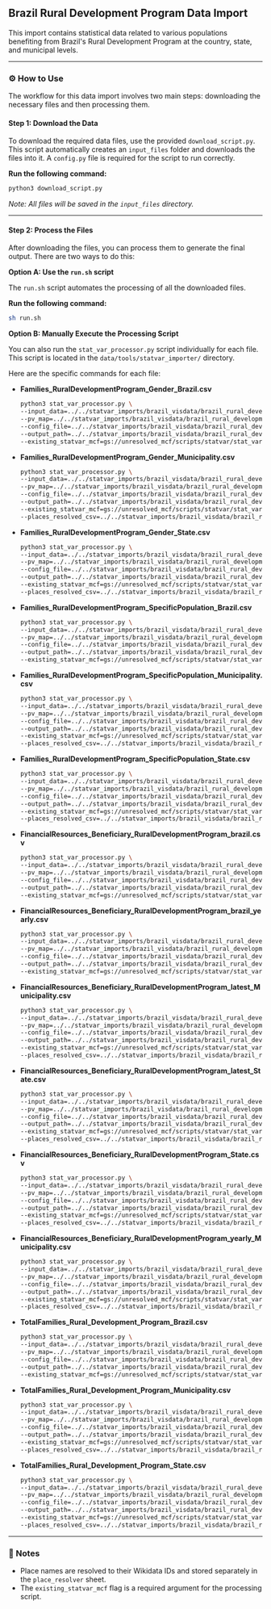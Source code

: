 ## Brazil Rural Development Program Data Import

This import contains statistical data related to various populations benefiting from Brazil's Rural Development Program at the country, state, and municipal levels.

-----

### ⚙️ How to Use

The workflow for this data import involves two main steps: downloading the necessary files and then processing them.

#### Step 1: Download the Data

To download the required data files, use the provided `download_script.py`. This script automatically creates an `input_files` folder and downloads the files into it. A `config.py` file is required for the script to run correctly.

**Run the following command:**

```bash
python3 download_script.py
```

*Note: All files will be saved in the `input_files` directory.*

-----

#### Step 2: Process the Files

After downloading the files, you can process them to generate the final output. There are two ways to do this:

**Option A: Use the `run.sh` script**

The `run.sh` script automates the processing of all the downloaded files.

**Run the following command:**

```bash
sh run.sh
```

**Option B: Manually Execute the Processing Script**

You can also run the `stat_var_processor.py` script individually for each file. This script is located in the `data/tools/statvar_importer/` directory.

Here are the specific commands for each file:

  * **Families\_RuralDevelopmentProgram\_Gender\_Brazil.csv**

    ```bash
    python3 stat_var_processor.py \
    --input_data=../../statvar_imports/brazil_visdata/brazil_rural_development_program/input_files/Families_RuralDevelopmentProgram_Gender_Brazil.csv \
    --pv_map=../../statvar_imports/brazil_visdata/brazil_rural_development_program/Families_RuralDevelopmentProgram_Gender_Brazil_pvmap.csv \
    --config_file=../../statvar_imports/brazil_visdata/brazil_rural_development_program/brazil_metadata.csv \
    --output_path=../../statvar_imports/brazil_visdata/brazil_rural_development_program/output_files/Families_RuralDevelopmentProgram_Gender_Brazil_output \
    --existing_statvar_mcf=gs://unresolved_mcf/scripts/statvar/stat_vars.mcf
    ```

  * **Families\_RuralDevelopmentProgram\_Gender\_Municipality.csv**

    ```bash
    python3 stat_var_processor.py \
    --input_data=../../statvar_imports/brazil_visdata/brazil_rural_development_program/input_files/Families_RuralDevelopmentProgram_Gender_Municipality.csv \
    --pv_map=../../statvar_imports/brazil_visdata/brazil_rural_development_program/Families_RuralDevelopmentProgram_Gender_Municipality_pvmap.csv \
    --config_file=../../statvar_imports/brazil_visdata/brazil_rural_development_program/brazil_metadata.csv \
    --output_path=../../statvar_imports/brazil_visdata/brazil_rural_development_program/output_files/Families_RuralDevelopmentProgram_Gender_Municipality_output \
    --existing_statvar_mcf=gs://unresolved_mcf/scripts/statvar/stat_vars.mcf \
    --places_resolved_csv=../../statvar_imports/brazil_visdata/brazil_rural_development_program/brazil_places_resolver.csv
    ```

  * **Families\_RuralDevelopmentProgram\_Gender\_State.csv**

    ```bash
    python3 stat_var_processor.py \
    --input_data=../../statvar_imports/brazil_visdata/brazil_rural_development_program/input_files/Families_RuralDevelopmentProgram_Gender_State.csv \
    --pv_map=../../statvar_imports/brazil_visdata/brazil_rural_development_program/Families_RuralDevelopmentProgram_Gender_State_pvmap.csv \
    --config_file=../../statvar_imports/brazil_visdata/brazil_rural_development_program/brazil_metadata.csv \
    --output_path=../../statvar_imports/brazil_visdata/brazil_rural_development_program/output_files/Families_RuralDevelopmentProgram_Gender_State_output \
    --existing_statvar_mcf=gs://unresolved_mcf/scripts/statvar/stat_vars.mcf \
    --places_resolved_csv=../../statvar_imports/brazil_visdata/brazil_rural_development_program/brazil_places_resolver.csv
    ```

  * **Families\_RuralDevelopmentProgram\_SpecificPopulation\_Brazil.csv**

    ```bash
    python3 stat_var_processor.py \
    --input_data=../../statvar_imports/brazil_visdata/brazil_rural_development_program/input_files/Families_RuralDevelopmentProgram_SpecificPopulation_Brazil.csv \
    --pv_map=../../statvar_imports/brazil_visdata/brazil_rural_development_program/Families_RuralDevelopmentProgram_SpecificPopulation_Brazil_pvmap.csv \
    --config_file=../../statvar_imports/brazil_visdata/brazil_rural_development_program/brazil_metadata.csv \
    --output_path=../../statvar_imports/brazil_visdata/brazil_rural_development_program/output_files/Families_RuralDevelopmentProgram_SpecificPopulation_Brazil_output \
    --existing_statvar_mcf=gs://unresolved_mcf/scripts/statvar/stat_vars.mcf
    ```

  * **Families\_RuralDevelopmentProgram\_SpecificPopulation\_Municipality.csv**

    ```bash
    python3 stat_var_processor.py \
    --input_data=../../statvar_imports/brazil_visdata/brazil_rural_development_program/input_files/Families_RuralDevelopmentProgram_SpecificPopulation_Municipality.csv \
    --pv_map=../../statvar_imports/brazil_visdata/brazil_rural_development_program/Families_RuralDevelopmentProgram_SpecificPopulation_Municipality_pvmap.csv \
    --config_file=../../statvar_imports/brazil_visdata/brazil_rural_development_program/brazil_metadata.csv \
    --output_path=../../statvar_imports/brazil_visdata/brazil_rural_development_program/output_files/Families_RuralDevelopmentProgram_SpecificPopulation_Municipality_output \
    --existing_statvar_mcf=gs://unresolved_mcf/scripts/statvar/stat_vars.mcf \
    --places_resolved_csv=../../statvar_imports/brazil_visdata/brazil_rural_development_program/brazil_places_resolver.csv
    ```

  * **Families\_RuralDevelopmentProgram\_SpecificPopulation\_State.csv**

    ```bash
    python3 stat_var_processor.py \
    --input_data=../../statvar_imports/brazil_visdata/brazil_rural_development_program/input_files/Families_RuralDevelopmentProgram_SpecificPopulation_State.csv \
    --pv_map=../../statvar_imports/brazil_visdata/brazil_rural_development_program/Families_RuralDevelopmentProgram_SpecificPopulation_State_pvmap.csv \
    --config_file=../../statvar_imports/brazil_visdata/brazil_rural_development_program/brazil_metadata.csv \
    --output_path=../../statvar_imports/brazil_visdata/brazil_rural_development_program/output_files/Families_RuralDevelopmentProgram_SpecificPopulation_State_output \
    --existing_statvar_mcf=gs://unresolved_mcf/scripts/statvar/stat_vars.mcf \
    --places_resolved_csv=../../statvar_imports/brazil_visdata/brazil_rural_development_program/brazil_places_resolver.csv
    ```

  * **FinancialResources\_Beneficiary\_RuralDevelopmentProgram\_brazil.csv**

    ```bash
    python3 stat_var_processor.py \
    --input_data=../../statvar_imports/brazil_visdata/brazil_rural_development_program/input_files/FinancialResources_Beneficiary_RuralDevelopmentProgram_brazil.csv \
    --pv_map=../../statvar_imports/brazil_visdata/brazil_rural_development_program/FinancialResources_Beneficiary_RuralDevelopmentProgram_brazil_pvmap.csv \
    --config_file=../../statvar_imports/brazil_visdata/brazil_rural_development_program/brazil_metadata.csv \
    --output_path=../../statvar_imports/brazil_visdata/brazil_rural_development_program/output_files/FinancialResources_Beneficiary_RuralDevelopmentProgram_brazil_output \
    --existing_statvar_mcf=gs://unresolved_mcf/scripts/statvar/stat_vars.mcf
    ```

  * **FinancialResources\_Beneficiary\_RuralDevelopmentProgram\_brazil\_yearly.csv**

    ```bash
    python3 stat_var_processor.py \
    --input_data=../../statvar_imports/brazil_visdata/brazil_rural_development_program/input_files/FinancialResources_Beneficiary_RuralDevelopmentProgram_brazil_yearly.csv \
    --pv_map=../../statvar_imports/brazil_visdata/brazil_rural_development_program/FinancialResources_Beneficiary_RuralDevelopmentProgram_brazil_yearly_pvmap.csv \
    --config_file=../../statvar_imports/brazil_visdata/brazil_rural_development_program/brazil_metadata.csv \
    --output_path=../../statvar_imports/brazil_visdata/brazil_rural_development_program/output_files/FinancialResources_Beneficiary_RuralDevelopmentProgram_brazil_yearly_output \
    --existing_statvar_mcf=gs://unresolved_mcf/scripts/statvar/stat_vars.mcf
    ```

  * **FinancialResources\_Beneficiary\_RuralDevelopmentProgram\_latest\_Municipality.csv**

    ```bash
    python3 stat_var_processor.py \
    --input_data=../../statvar_imports/brazil_visdata/brazil_rural_development_program/input_files/FinancialResources_Beneficiary_RuralDevelopmentProgram_latest_Municipality.csv \
    --pv_map=../../statvar_imports/brazil_visdata/brazil_rural_development_program/FinancialResources_Beneficiary_RuralDevelopmentProgram_latest_Municipality_pvmap.csv \
    --config_file=../../statvar_imports/brazil_visdata/brazil_rural_development_program/brazil_metadata.csv \
    --output_path=../../statvar_imports/brazil_visdata/brazil_rural_development_program/output_files/FinancialResources_Beneficiary_RuralDevelopmentProgram_latest_Municipality_output \
    --existing_statvar_mcf=gs://unresolved_mcf/scripts/statvar/stat_vars.mcf \
    --places_resolved_csv=../../statvar_imports/brazil_visdata/brazil_rural_development_program/brazil_places_resolver.csv
    ```

  * **FinancialResources\_Beneficiary\_RuralDevelopmentProgram\_latest\_State.csv**

    ```bash
    python3 stat_var_processor.py \
    --input_data=../../statvar_imports/brazil_visdata/brazil_rural_development_program/input_files/FinancialResources_Beneficiary_RuralDevelopmentProgram_latest_State.csv \
    --pv_map=../../statvar_imports/brazil_visdata/brazil_rural_development_program/FinancialResources_Beneficiary_RuralDevelopmentProgram_latest_State_pvmap.csv \
    --config_file=../../statvar_imports/brazil_visdata/brazil_rural_development_program/brazil_metadata.csv \
    --output_path=../../statvar_imports/brazil_visdata/brazil_rural_development_program/output_files/FinancialResources_Beneficiary_RuralDevelopmentProgram_latest_State_output \
    --existing_statvar_mcf=gs://unresolved_mcf/scripts/statvar/stat_vars.mcf \
    --places_resolved_csv=../../statvar_imports/brazil_visdata/brazil_rural_development_program/brazil_places_resolver.csv
    ```

  * **FinancialResources\_Beneficiary\_RuralDevelopmentProgram\_State.csv**

    ```bash
    python3 stat_var_processor.py \
    --input_data=../../statvar_imports/brazil_visdata/brazil_rural_development_program/input_files/FinancialResources_Beneficiary_RuralDevelopmentProgram_State.csv \
    --pv_map=../../statvar_imports/brazil_visdata/brazil_rural_development_program/FinancialResources_Beneficiary_RuralDevelopmentProgram_State_pvmap.csv \
    --config_file=../../statvar_imports/brazil_visdata/brazil_rural_development_program/brazil_metadata.csv \
    --output_path=../../statvar_imports/brazil_visdata/brazil_rural_development_program/output_files/FinancialResources_Beneficiary_RuralDevelopmentProgram_State_output \
    --existing_statvar_mcf=gs://unresolved_mcf/scripts/statvar/stat_vars.mcf \
    --places_resolved_csv=../../statvar_imports/brazil_visdata/brazil_rural_development_program/brazil_places_resolver.csv
    ```

  * **FinancialResources\_Beneficiary\_RuralDevelopmentProgram\_yearly\_Municipality.csv**

    ```bash
    python3 stat_var_processor.py \
    --input_data=../../statvar_imports/brazil_visdata/brazil_rural_development_program/input_files/FinancialResources_Beneficiary_RuralDevelopmentProgram_yearly_Municipality.csv \
    --pv_map=../../statvar_imports/brazil_visdata/brazil_rural_development_program/FinancialResources_Beneficiary_RuralDevelopmentProgram_yearly_Municipality_pvmap.csv \
    --config_file=../../statvar_imports/brazil_visdata/brazil_rural_development_program/brazil_metadata.csv \
    --output_path=../../statvar_imports/brazil_visdata/brazil_rural_development_program/output_files/FinancialResources_Beneficiary_RuralDevelopmentProgram_yearly_Municipality_output \
    --existing_statvar_mcf=gs://unresolved_mcf/scripts/statvar/stat_vars.mcf \
    --places_resolved_csv=../../statvar_imports/brazil_visdata/brazil_rural_development_program/brazil_places_resolver.csv
    ```

  * **TotalFamilies\_Rural\_Development\_Program\_Brazil.csv**

    ```bash
    python3 stat_var_processor.py \
    --input_data=../../statvar_imports/brazil_visdata/brazil_rural_development_program/input_files/TotalFamilies_Rural_Development_Program_Brazil.csv \
    --pv_map=../../statvar_imports/brazil_visdata/brazil_rural_development_program/TotalFamilies_Rural_Development_Program_Brazil_pvmap.csv \
    --config_file=../../statvar_imports/brazil_visdata/brazil_rural_development_program/brazil_metadata.csv \
    --output_path=../../statvar_imports/brazil_visdata/brazil_rural_development_program/output_files/TotalFamilies_Rural_Development_Program_Brazil_output \
    --existing_statvar_mcf=gs://unresolved_mcf/scripts/statvar/stat_vars.mcf
    ```

  * **TotalFamilies\_Rural\_Development\_Program\_Municipality.csv**

    ```bash
    python3 stat_var_processor.py \
    --input_data=../../statvar_imports/brazil_visdata/brazil_rural_development_program/input_files/TotalFamilies_Rural_Development_Program_Municipality.csv \
    --pv_map=../../statvar_imports/brazil_visdata/brazil_rural_development_program/TotalFamilies_Rural_Development_Program_Municipality_pvmap.csv \
    --config_file=../../statvar_imports/brazil_visdata/brazil_rural_development_program/brazil_metadata.csv \
    --output_path=../../statvar_imports/brazil_visdata/brazil_rural_development_program/output_files/TotalFamilies_Rural_Development_Program_Municipality_output \
    --existing_statvar_mcf=gs://unresolved_mcf/scripts/statvar/stat_vars.mcf \
    --places_resolved_csv=../../statvar_imports/brazil_visdata/brazil_rural_development_program/brazil_places_resolver.csv
    ```

  * **TotalFamilies\_Rural\_Development\_Program\_State.csv**

    ```bash
    python3 stat_var_processor.py \
    --input_data=../../statvar_imports/brazil_visdata/brazil_rural_development_program/input_files/TotalFamilies_Rural_Development_Program_State.csv \
    --pv_map=../../statvar_imports/brazil_visdata/brazil_rural_development_program/TotalFamilies_Rural_Development_Program_State_pvmap.csv \
    --config_file=../../statvar_imports/brazil_visdata/brazil_rural_development_program/brazil_metadata.csv \
    --output_path=../../statvar_imports/brazil_visdata/brazil_rural_development_program/output_files/TotalFamilies_Rural_Development_Program_State_output \
    --existing_statvar_mcf=gs://unresolved_mcf/scripts/statvar/stat_vars.mcf \
    --places_resolved_csv=../../statvar_imports/brazil_visdata/brazil_rural_development_program/brazil_places_resolver.csv
    ```

-----

### 📝 Notes

  * Place names are resolved to their Wikidata IDs and stored separately in the `place_resolver` sheet.
  * The `existing_statvar_mcf` flag is a required argument for the processing script.
